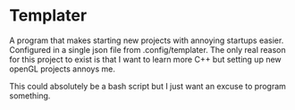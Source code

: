 # Templater
A program that makes starting new projects with annoying startups easier. Configured in a single json file from .config/templater.
The only real reason for this project to exist is that I want to learn more C++ but setting up new openGL projects annoys me.

This could absolutely be a bash script but I just want an excuse to program something.
